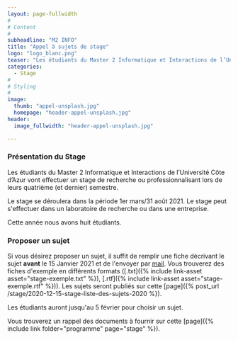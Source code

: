 ```yaml
---
layout: page-fullwidth
#
# Content
#
subheadline: "M2 INFO"
title: "Appel à sujets de stage"
logo: "logo_blanc.png"
teaser: "Les étudiants du Master 2 Informatique et Interactions de l’Université Côte d’Azur vont effectuer un stage de recherche ou professionnalisant lors de leur quatrième (et dernier) semestre."
categories:
  - Stage
#
# Styling
#
image:
  thumb: "appel-unsplash.jpg"
  homepage: "header-appel-unsplash.jpg"
header:
  image_fullwidth: "header-appel-unsplash.jpg"

---
```


### Présentation du Stage ###
Les étudiants du Master 2 Informatique et Interactions de l’Université Côte d’Azur vont effectuer un stage de recherche ou professionnalisant lors de leurs quatrième (et dernier) semestre.

Le stage se déroulera dans la période 1er mars/31 août 2021. Le stage peut s'effectuer dans un laboratoire de recherche ou dans une entreprise.

Cette année nous avons huit étudiants.

### Proposer un sujet ###

Si vous désirez proposer un sujet, il suffit de remplir une fiche décrivant le sujet **avant** le 15 Janvier 2021 et de l'envoyer par [mail](mailto:jcregin@gmail.com). Vous trouverez des fiches d'exemple en différents formats ([.txt]({% include link-asset asset="stage-exemple.txt" %}), [.rtf]({% include link-asset asset="stage-exemple.rtf" %})). Les sujets seront publiés sur cette [page]({% post_url /stage/2020-12-15-stage-liste-des-sujets-2020 %}).

Les étudiants auront jusqu'au 5 février pour choisir un sujet.

Vous trouverez un rappel des documents à fournir sur cette [page]({% include link folder="programme" page="stage" %}).
